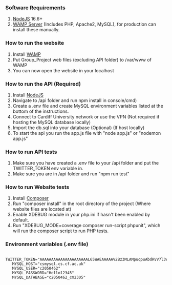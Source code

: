 
### Software Requirements
1. [NodeJS](https://nodejs.org/en/download/) 16.6+
2. [WAMP Server](https://www.wampserver.com/en/) (Includes PHP, Apache2, MySQL), for production can install these manually.

### How to run the website
1. Install [WAMP](https://www.wampserver.com/en/)
2. Put Group_Project web files (excluding API folder) to /var/www of WAMP
3. You can now open the website in your localhost

### How to run the API (Required)
1. Install [NodeJS](https://nodejs.org/en/download/)
2. Navigate to /api folder and run npm install in console/cmd)
3. Create a .env file and create MySQL environment variables listed at the bottom of the instructions.
4. Connect to Cardiff University network or use the VPN (Not required if hosting the MySQL database locally)
5. Import the db.sql into your database (Optional) (If host locally)
5. To start the api you run the app.js file with "node app.js" or "nodemon app.js"

### How to run API tests
1. Make sure you have created a .env file to your /api folder and put the TWITTER_TOKEN env variable in.
2. Make sure you are in /api folder and run "npm run test"

### How to run Website tests
1. Install [Composer](https://getcomposer.org/download/)
2. Run "composer install" in the root directory of the project (Where website files are located at)
3. Enable XDEBUG module in your php.ini if hasn't been enabled by default.
4. Run "XDEBUG_MODE=coverage composer run-script phpunit", which will run the composer script to run PHP tests.

### Environment variables (.env file)
```
   TWITTER_TOKEN="AAAAAAAAAAAAAAAAAAAAAL65WAEAAAAA%2Bz3MLAMpuqpuAbdRVV7l3WUMPxU%3DNez0849RCsrNP6MEKDGGZxYlwxENJA6TBhIOcJTW0bzG2wgHJi"
   MYSQL_HOST="csmysql.cs.cf.ac.uk"
   MYSQL_USER="c2050462"
   MYSQL_PASSWORD="Hello12345"
   MYSQL_DATABASE="c2050462_cm2305"
   ```



